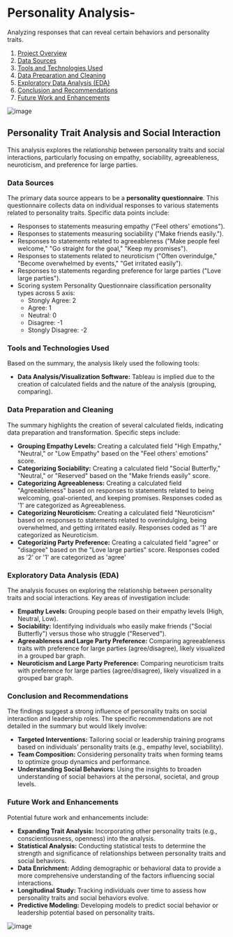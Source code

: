 # Personality Analysis-
Analyzing responses that can reveal certain behaviors and personality traits.

1. [Project Overview](#project-overview)
2. [Data Sources](#data-sources)
3. [Tools and Technologies Used](#tools-and-technologies-used)
4. [Data Preparation and Cleaning](#data-preparation-and-cleaning)
5. [Exploratory Data Analysis (EDA)](#exploratory-data-analysis-eda)
6. [Conclusion and Recommendations](#conclusion-and-recommendations)
7. [Future Work and Enhancements](#future-work-and-enhancements)





![image](https://github.com/user-attachments/assets/8b008245-e255-436e-bcda-70358a8fe882)
   
## Personality Trait Analysis and Social Interaction

This analysis explores the relationship between personality traits and social interactions, particularly focusing on empathy, sociability, agreeableness, neuroticism, and preference for large parties.

### Data Sources

The primary data source appears to be a **personality questionnaire**. This questionnaire collects data on individual responses to various statements related to personality traits. Specific data points include:

*   Responses to statements measuring empathy ("Feel others' emotions").
*   Responses to statements measuring sociability ("Make friends easily.").
*   Responses to statements related to agreeableness ("Make people feel welcome," "Go straight for the goal," "Keep my promises").
*   Responses to statements related to neuroticism ("Often overindulge," "Become overwhelmed by events," "Get irritated easily").
*   Responses to statements regarding preference for large parties ("Love large parties").
*   Scoring system Personality Questionnaire classification personality types across 5 axis:
    *   Stongly Agree: 2
    *   Agree: 1
    *   Neutral: 0
    *   Disagree: -1
    *   Stongly Disagree: -2

### Tools and Technologies Used

Based on the summary, the analysis likely used the following tools:

*   **Data Analysis/Visualization Software:** Tableau is implied due to the creation of calculated fields and the nature of the analysis (grouping, comparing).

### Data Preparation and Cleaning

The summary highlights the creation of several calculated fields, indicating data preparation and transformation. Specific steps include:

*   **Grouping Empathy Levels:** Creating a calculated field "High Empathy," "Neutral," or "Low Empathy" based on the "Feel others' emotions" score.
*   **Categorizing Sociability:** Creating a calculated field "Social Butterfly," "Neutral," or "Reserved" based on the "Make friends easily" score.
*   **Categorizing Agreeableness:** Creating a calculated field "Agreeableness" based on responses to statements related to being welcoming, goal-oriented, and keeping promises.  Responses coded as '1' are categorized as Agreeableness.
*   **Categorizing Neuroticism:** Creating a calculated field "Neuroticism" based on responses to statements related to overindulging, being overwhelmed, and getting irritated easily. Responses coded as '1' are categorized as Neuroticism.
*   **Categorizing Party Preference:**  Creating a calculated field "agree" or "disagree" based on the "Love large parties" score. Responses coded as '2' or '1' are categorized as 'agree'

### Exploratory Data Analysis (EDA)

The analysis focuses on exploring the relationship between personality traits and social interactions. Key areas of investigation include:

*   **Empathy Levels:** Grouping people based on their empathy levels (High, Neutral, Low).
*   **Sociability:** Identifying individuals who easily make friends ("Social Butterfly") versus those who struggle ("Reserved").
*   **Agreeableness and Large Party Preference:** Comparing agreeableness traits with preference for large parties (agree/disagree), likely visualized in a grouped bar graph.
*   **Neuroticism and Large Party Preference:** Comparing neuroticism traits with preference for large parties (agree/disagree), likely visualized in a grouped bar graph.

### Conclusion and Recommendations

The findings suggest a strong influence of personality traits on social interaction and leadership roles. The specific recommendations are not detailed in the summary but would likely involve:

*   **Targeted Interventions:** Tailoring social or leadership training programs based on individuals' personality traits (e.g., empathy level, sociability).
*   **Team Composition:** Considering personality traits when forming teams to optimize group dynamics and performance.
*   **Understanding Social Behaviors:** Using the insights to broaden understanding of social behaviors at the personal, societal, and group levels.

### Future Work and Enhancements

Potential future work and enhancements include:

*   **Expanding Trait Analysis:** Incorporating other personality traits (e.g., conscientiousness, openness) into the analysis.
*   **Statistical Analysis:** Conducting statistical tests to determine the strength and significance of relationships between personality traits and social behaviors.
*   **Data Enrichment:** Adding demographic or behavioral data to provide a more comprehensive understanding of the factors influencing social interactions.
*   **Longitudinal Study:** Tracking individuals over time to assess how personality traits and social behaviors evolve.
*   **Predictive Modeling:** Developing models to predict social behavior or leadership potential based on personality traits.

![image](https://github.com/user-attachments/assets/019ef893-1d80-4b90-b2dd-7e64af9bd502)
